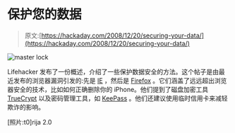 # 保护您的数据

> 原文:[https://hackaday.com/2008/12/20/securing-your-data/](https://hackaday.com/2008/12/20/securing-your-data/)

![](../Images/49509b87a6d4f22d22dc76799ff6dfab.png "master lock")

Lifehacker 发布了一份概述，介绍了一些保护数据安全的方法。这个帖子是由最近发布的浏览器漏洞引发的:先是 [IE](http://news.bbc.co.uk/2/hi/technology/7784908.stm "BBC NEWS | Technology | Serious security flaw found in IE") ，然后是 [Firefox](http://news.cnet.com/8301-1009_3-10126106-83.html "Mozilla patches highly critical security flaws | Security - CNET News") 。它们涵盖了远远超出浏览器安全的技术，比如如何正确删除你的 iPhone。他们提到了磁盘加密工具 [TrueCrypt](http://www.truecrypt.org/downloads.php "TrueCrypt - Free Open-Source On-The-Fly Disk Encryption Software for Windows Vista/XP, Mac OS X and Linux - Downloads") 以及密码管理工具，如 [KeePass](http://keepass.info/ "KeePass Password Safe") 。他们还建议使用临时信用卡来减轻欺诈的影响。

[照片:t0]rija 2.0